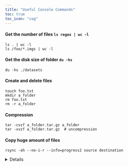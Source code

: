 ```yaml
---
title: "Useful Console Commands"
toc: true
toc_icon: "cog" 
---
```


#### Get the **number of files** ``ls regex | wc -l``

```shell
ls . | wc -l
ls /foo/*.imgs | wc -l
```
#### Get the **disk size** of folder ``du -hs``

```shell
du -hs ./datasets
```
#### Create and delete files

```shell
touch foo.txt
mkdir a_folder
rm foo.txt
rm -r a_folder
```
#### Compression

```shell
tar -cvzf a_folder.tar.gz a_folder
tar -xvzf a_folder.tar.gz  # uncompression
```
#### Copy huge amount of files

   ```shell
   rsync -ah --no-i-r --info=progress2 source destination
   ```
   <details>
   
   ``-a``: keep file information, including owners, permissions, etc. \
   ``-h``: make output human-readable. \
   ``--no-i-r``: scan files before copying, rather than at the same time. Faster when lots of files. \
   ``--info=progress2``: display a progress bar. \
   ``--dry-run``: perform a trial run that doesn’t make any changes (and produces mostly the same output as a real run). \
   ``source`` and ``destination``: the source file/folder and destination folder. \
   ``source/``: If a trailing slash added, the **content** in ``source`` will be copied into the ``destination``. So if ``destination`` doesn't exist or is empty, this works like a combination of copy and rename.
   
   </details>
